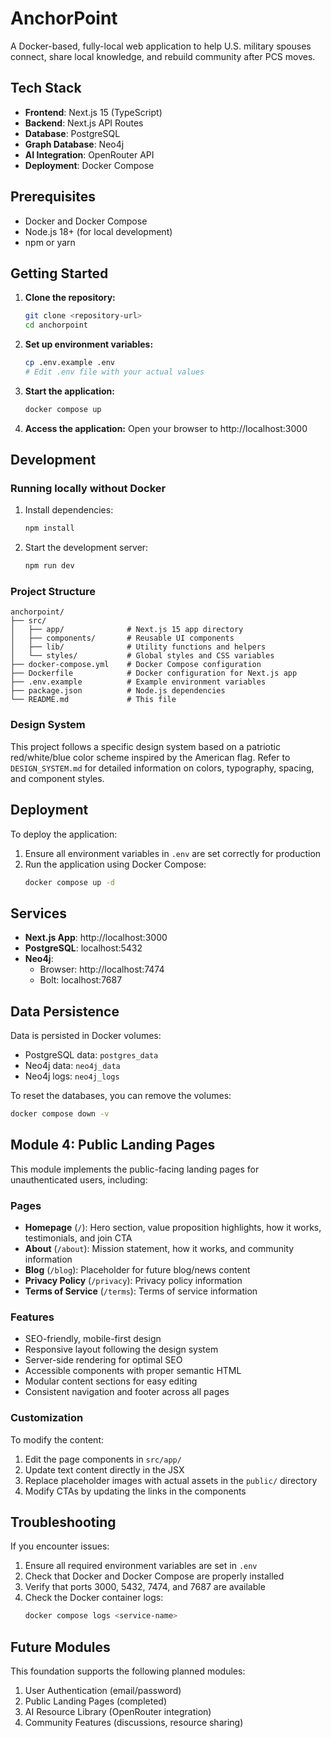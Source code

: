 # AnchorPoint

A Docker-based, fully-local web application to help U.S. military spouses connect, share local knowledge, and rebuild community after PCS moves.

## Tech Stack

- **Frontend**: Next.js 15 (TypeScript)
- **Backend**: Next.js API Routes
- **Database**: PostgreSQL
- **Graph Database**: Neo4j
- **AI Integration**: OpenRouter API
- **Deployment**: Docker Compose

## Prerequisites

- Docker and Docker Compose
- Node.js 18+ (for local development)
- npm or yarn

## Getting Started

1. **Clone the repository:**
   ```bash
   git clone <repository-url>
   cd anchorpoint
   ```

2. **Set up environment variables:**
   ```bash
   cp .env.example .env
   # Edit .env file with your actual values
   ```

3. **Start the application:**
   ```bash
   docker compose up
   ```

4. **Access the application:**
   Open your browser to http://localhost:3000

## Development

### Running locally without Docker

1. Install dependencies:
   ```bash
   npm install
   ```

2. Start the development server:
   ```bash
   npm run dev
   ```

### Project Structure

```
anchorpoint/
├── src/
│   ├── app/              # Next.js 15 app directory
│   ├── components/       # Reusable UI components
│   ├── lib/              # Utility functions and helpers
│   └── styles/           # Global styles and CSS variables
├── docker-compose.yml    # Docker Compose configuration
├── Dockerfile            # Docker configuration for Next.js app
├── .env.example          # Example environment variables
├── package.json          # Node.js dependencies
└── README.md             # This file
```

### Design System

This project follows a specific design system based on a patriotic red/white/blue color scheme inspired by the American flag. Refer to `DESIGN_SYSTEM.md` for detailed information on colors, typography, spacing, and component styles.

## Deployment

To deploy the application:

1. Ensure all environment variables in `.env` are set correctly for production
2. Run the application using Docker Compose:
   ```bash
   docker compose up -d
   ```

## Services

- **Next.js App**: http://localhost:3000
- **PostgreSQL**: localhost:5432
- **Neo4j**: 
  - Browser: http://localhost:7474
  - Bolt: localhost:7687

## Data Persistence

Data is persisted in Docker volumes:
- PostgreSQL data: `postgres_data`
- Neo4j data: `neo4j_data`
- Neo4j logs: `neo4j_logs`

To reset the databases, you can remove the volumes:
```bash
docker compose down -v
```

## Module 4: Public Landing Pages

This module implements the public-facing landing pages for unauthenticated users, including:

### Pages
- **Homepage** (`/`): Hero section, value proposition highlights, how it works, testimonials, and join CTA
- **About** (`/about`): Mission statement, how it works, and community information
- **Blog** (`/blog`): Placeholder for future blog/news content
- **Privacy Policy** (`/privacy`): Privacy policy information
- **Terms of Service** (`/terms`): Terms of service information

### Features
- SEO-friendly, mobile-first design
- Responsive layout following the design system
- Server-side rendering for optimal SEO
- Accessible components with proper semantic HTML
- Modular content sections for easy editing
- Consistent navigation and footer across all pages

### Customization
To modify the content:
1. Edit the page components in `src/app/`
2. Update text content directly in the JSX
3. Replace placeholder images with actual assets in the `public/` directory
4. Modify CTAs by updating the links in the components

## Troubleshooting

If you encounter issues:

1. Ensure all required environment variables are set in `.env`
2. Check that Docker and Docker Compose are properly installed
3. Verify that ports 3000, 5432, 7474, and 7687 are available
4. Check the Docker container logs:
   ```bash
   docker compose logs <service-name>
   ```

## Future Modules

This foundation supports the following planned modules:
1. User Authentication (email/password)
2. Public Landing Pages (completed)
3. AI Resource Library (OpenRouter integration)
4. Community Features (discussions, resource sharing)
